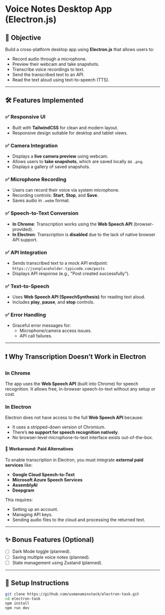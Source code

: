 # Voice Notes Desktop App (Electron.js)

## 📌 Objective

Build a cross-platform desktop app using **Electron.js** that allows users to:
- Record audio through a microphone.
- Preview their webcam and take snapshots.
- Transcribe voice recordings to text.
- Send the transcribed text to an API.
- Read the text aloud using text-to-speech (TTS).

---

## 🛠 Features Implemented

### ✅ Responsive UI
- Built with **TailwindCSS** for clean and modern layout.
- Responsive design suitable for desktop and tablet views.

### ✅ Camera Integration
- Displays a **live camera preview** using webcam.
- Allows users to **take snapshots**, which are saved locally as `.png`.
- Displays a gallery of saved snapshots.

### ✅ Microphone Recording
- Users can record their voice via system microphone.
- Recording controls: **Start**, **Stop**, and **Save**.
- Saves audio in `.webm` format.

### ✅ Speech-to-Text Conversion
- **In Chrome**: Transcription works using the **Web Speech API** (browser-provided).
- **In Electron**: Transcription is **disabled** due to the lack of native browser API support.

### ✅ API Integration
- Sends transcribed text to a mock API endpoint:  
  `https://jsonplaceholder.typicode.com/posts`
- Displays API response (e.g., "Post created successfully").

### ✅ Text-to-Speech
- Uses **Web Speech API (SpeechSynthesis)** for reading text aloud.
- Includes **play**, **pause**, and **stop** controls.

### ✅ Error Handling
- Graceful error messages for:
  - Microphone/camera access issues.
  - API call failures.

---

## ❗ Why Transcription Doesn’t Work in Electron

### In Chrome
The app uses the **Web Speech API** (built into Chrome) for speech recognition. It allows free, in-browser speech-to-text without any setup or cost.

### In Electron
Electron does not have access to the full **Web Speech API** because:
- It uses a stripped-down version of Chromium.
- There’s **no support for speech recognition natively**.
- No browser-level microphone-to-text interface exists out-of-the-box.

#### 🧩 Workaround: Paid Alternatives
To enable transcription in Electron, you must integrate **external paid services** like:
- **Google Cloud Speech-to-Text**
- **Microsoft Azure Speech Services**
- **AssemblyAI**
- **Deepgram**

This requires:
- Setting up an account.
- Managing API keys.
- Sending audio files to the cloud and processing the returned text.

---

## ✨ Bonus Features (Optional)
- [ ] Dark Mode toggle (planned).
- [ ] Saving multiple voice notes (planned).
- [ ] State management using Zustand (planned).

---


## 🚀 Setup Instructions

```bash
git clone https://github.com/usmanaminstack/electron-task.git
cd electron-task
npm install
npm run dev
